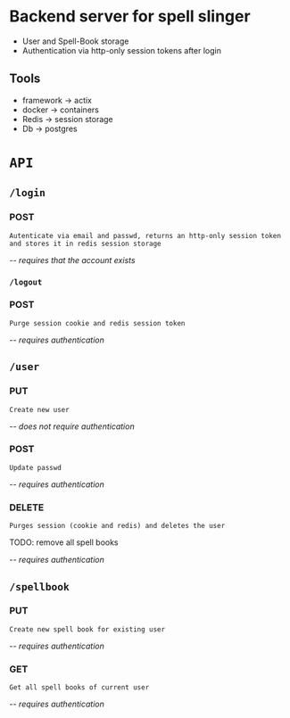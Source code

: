 # Backend server for spell slinger
- User and Spell-Book storage
- Authentication via http-only session tokens after login
## Tools
- framework -> actix
- docker -> containers
- Redis -> session storage
- Db -> postgres

# `API`
## `/login`
### POST 
    Autenticate via email and passwd, returns an http-only session token and stores it in redis session storage
*-- requires that the account exists*
### `/logout`
### POST 
    Purge session cookie and redis session token
*-- requires authentication*
## `/user`
### PUT 
    Create new user
*-- does not require authentication*
### POST
    Update passwd
*-- requires authentication*
### DELETE
    Purges session (cookie and redis) and deletes the user
TODO: remove all spell books 

*-- requires authentication*
## `/spellbook`
### PUT
    Create new spell book for existing user
*-- requires authentication*
### GET
    Get all spell books of current user
*-- requires authentication*